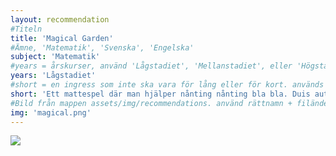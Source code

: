 ```yaml
---
layout: recommendation
#Titeln
title: 'Magical Garden'
#Ämne, 'Matematik', 'Svenska', 'Engelska'
subject: 'Matematik'
#years = årskurser, använd 'Lågstadiet', 'Mellanstadiet', eller 'Högstadiet'
years: 'Lågstadiet'
#short = en ingress som inte ska vara för lång eller för kort. används i previews av materialet samt i materialet som just ingress
short: 'Ett mattespel där man hjälper nånting nånting bla bla. Duis aute irure dolor in reprehenderit in voluptate velit esse cillum dolore eu fugiat nulla pariatur.'
#Bild från mappen assets/img/recommendations. använd rättnamn + filändelse. tex 'critter.png' eller 'garden1.jpg'
img: 'magical.png'
---
```



<img class="" src="/assets/img/recommendations/{{page.img}}"/>
